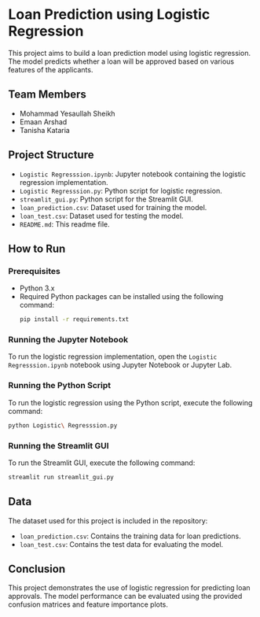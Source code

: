 
# Loan Prediction using Logistic Regression

This project aims to build a loan prediction model using logistic regression. The model predicts whether a loan will be approved based on various features of the applicants.

## Team Members
- Mohammad Yesaullah Sheikh
- Emaan Arshad
- Tanisha Kataria

## Project Structure

- `Logistic Regresssion.ipynb`: Jupyter notebook containing the logistic regression implementation.
- `Logistic Regresssion.py`: Python script for logistic regression.
- `streamlit_gui.py`: Python script for the Streamlit GUI.
- `loan_prediction.csv`: Dataset used for training the model.
- `loan_test.csv`: Dataset used for testing the model.
- `README.md`: This readme file.

## How to Run

### Prerequisites

- Python 3.x
- Required Python packages can be installed using the following command:
  ```bash
  pip install -r requirements.txt
  ```

### Running the Jupyter Notebook

To run the logistic regression implementation, open the `Logistic Regresssion.ipynb` notebook using Jupyter Notebook or Jupyter Lab.

### Running the Python Script

To run the logistic regression using the Python script, execute the following command:
```bash
python Logistic\ Regresssion.py
```

### Running the Streamlit GUI

To run the Streamlit GUI, execute the following command:
```bash
streamlit run streamlit_gui.py
```

## Data

The dataset used for this project is included in the repository:
- `loan_prediction.csv`: Contains the training data for loan predictions.
- `loan_test.csv`: Contains the test data for evaluating the model.

## Conclusion

This project demonstrates the use of logistic regression for predicting loan approvals. The model performance can be evaluated using the provided confusion matrices and feature importance plots.
